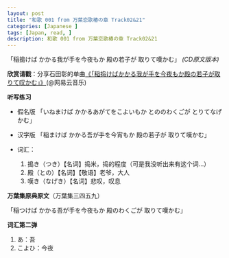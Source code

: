 ```yaml
---
layout: post
title: "和歌 001 from 万葉恋歌椿の章 Track02&21"
categories: [Japanese ]
tags: [Japan, read, ]
description: 和歌 001 from 万葉恋歌椿の章 Track02&21
---
```

「稲搗けば かかる我が手を今夜もか 殿の若子が 取りて嘆かむ」
*(CD原文版本)*


**欣赏请戳**：分享石田彰的单曲[《「稲捣けばかかる我が手を今夜もか殿の若子が取りて叹かむ」》](http://music.163.com/song/416107/ )(@网易云音乐)

**听写练习**

  - 假名版
「いねまけば かかるあがてをこよいもか とののわくごが とりてなげかむ」

  - 汉字版
「稲まけば かかる吾が手を今宵もか 殿の若子が 取りて嘆かむ」

  - 词汇：

     1. 搗き（つき）【名词】捣米，捣的程度（可是我没听出来有这个词...）
     2.  殿（との）【名词】【敬语】老爷，大人
     3. 嘆き（なげき）【名词】悲叹，叹息

**万葉集原典原文**（万葉集三四五九）

﻿「稲つけば かかる吾が手を今夜もか 殿のわくごが 取りて嘆かむ」


**词汇第二弹**

1. あ：吾
2. こよひ：今夜